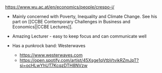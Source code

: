 https://www.wu.ac.at/en/economics/people/crespo-j/

- Mainly concerned with Poverty, Inequality and Climate Change. See his part on [[CCBE Contemporary Challenges in Business and Economics||CCBE Lectures]].

- Amazing Lecturer - easy to keep focus and can communicate well

- Has a punkrock band: Westerwaves
	- https://www.westerwaves.com
	- https://open.spotify.com/artist/45Xsge1qVtbVtvikRZmJpT?si=ocHLwYhUT7KcqzDTH8NVzw
